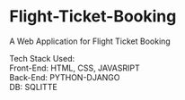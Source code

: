 # Flight-Ticket-Booking
A Web Application for Flight Ticket Booking

Tech Stack Used: </br>
Front-End: HTML, CSS, JAVASRIPT </br>
Back-End: PYTHON-DJANGO </br>
DB: SQLITTE
